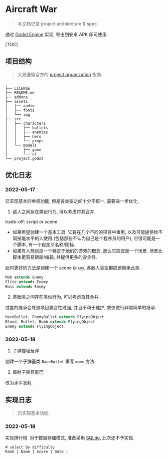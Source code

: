 # Aircraft War

> 本文档记录 project architecture & spec.

通过 [Godot Engine](https://godotengine.org/) 实现, 导出到安卓 APK 即可使用.

[TOC]

## 项目结构

> 大致遵循官方的 [project organization](https://docs.godotengine.org/zh_CN/stable/tutorials/best_practices/project_organization.html) 指南.

```tree
.
├── LICENSE
├── README.md
├── addons
├── assets
│   ├── audio
│   ├── fonts
│   └── img
├── src
│   ├── characters
│   │   ├── bullets
│   │   ├── enemies
│   │   ├── hero
│   │   └── props
│   └── models
│       ├── game
│       └── ui
└── project.godot
```

## 优化日志

### 2022-05-17

已实现基本的单机功能, 但是各类型之间十分不统一, 需要进一步优化.

1. 敌人之间存在类似行为, 可以考虑将其合并.

trade-off: script or scene
* 如果希望创建一个基本工具, 它将在几个不同的项目中重用, 以及可能提供给不同技能水平的人使用.(包括那些不认为自己是个程序员的用户), 它很可能是一个脚本, 有一个自定义名称/图标.
* 如果有人想创造一个特定于他们的游戏的概念, 那么它应该是一个场景. 场景比脚本更容易跟踪/编辑, 并提供更多的安全性.

此时更好的方法是创建一个 scene `Enemy`, 各敌人类型都应该继承此类.

```java
Mob extends Enemy
Elite extends Enemy
Boss extends Enemy
```

2. 基础类之间存在类似行为, 可以考虑将其合并.

过度的继承会导致项目耦合性过强, 并且不利于维护, 故仅进行非常简单的继承.

```java
HeroBullet, EnemyBullet extends FlyingObject
Blood, Bullet, Bomb extends FlyingObject
Enemy extends FlyingObject
```

### 2022-05-18

1. 子弹撞墙反弹

创建一个子弹基类 `BaseBullet` 重写 `move` 方法.

2. 直射子弹有尾巴

改为水平发射.

## 实现日志

> 已实现基本功能.

### 2022-05-18

实现排行榜. 对于数据存储模式, 准备采用 [SQLite](https://github.com/2shady4u/godot-sqlite), 此次还不予实现.

```
# select by difficulty
Rank | Name | Score | Date |
```

